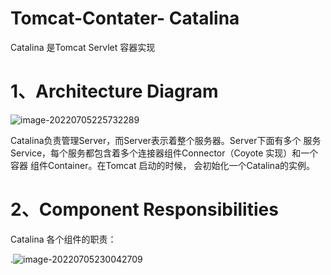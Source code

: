 # Tomcat-Contater- Catalina

Catalina 是Tomcat Servlet 容器实现

# 1、Architecture Diagram

![image-20220705225732289](C:/Users/wangnaixing/AppData/Roaming/Typora/typora-user-images/image-20220705225732289.png)

Catalina负责管理Server，而Server表示着整个服务器。Server下面有多个 服务Service，每个服务都包含着多个连接器组件Connector（Coyote 实现）和一个容器 组件Container。在Tomcat 启动的时候， 会初始化一个Catalina的实例。

# 2、Component Responsibilities

Catalina 各个组件的职责：

.![image-20220705230042709](C:/Users/wangnaixing/AppData/Roaming/Typora/typora-user-images/image-20220705230042709.png)
